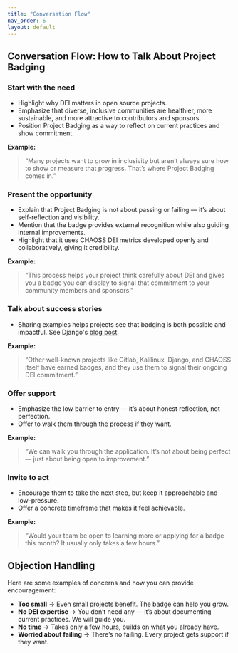 ```yaml
---
title: "Conversation Flow"
nav_order: 6
layout: default
---
```


## Conversation Flow: How to Talk About Project Badging

### Start with the need
- Highlight why DEI matters in open source projects.  
- Emphasize that diverse, inclusive communities are healthier, more sustainable, and more attractive to contributors and sponsors.  
- Position Project Badging as a way to reflect on current practices and show commitment.

**Example:**  
> “Many projects want to grow in inclusivity but aren’t always sure how to show or measure that progress. That’s where Project Badging comes in.”

### Present the opportunity
- Explain that Project Badging is not about passing or failing — it’s about self-reflection and visibility.  
- Mention that the badge provides external recognition while also guiding internal improvements.  
- Highlight that it uses CHAOSS DEI metrics developed openly and collaboratively, giving it credibility.

**Example:**  
> “This process helps your project think carefully about DEI and gives you a badge you can display to signal that commitment to your community members and sponsors.”

### Talk about success stories
- Sharing examples helps projects see that badging is both possible and impactful. See Django's [blog post](https://www.djangoproject.com/weblog/2025/jan/19/django-earns-the-chaoss-dei-bronze-badge/).  

**Example:**  
> “Other well-known projects like Gitlab, Kalilinux, Django, and CHAOSS itself have earned badges, and they use them to signal their ongoing DEI commitment.”

### Offer support
- Emphasize the low barrier to entry — it’s about honest reflection, not perfection.  
- Offer to walk them through the process if they want.  

**Example:**  
> “We can walk you through the application. It’s not about being perfect — just about being open to improvement.”

### Invite to act
- Encourage them to take the next step, but keep it approachable and low-pressure.  
- Offer a concrete timeframe that makes it feel achievable.  

**Example:**  
> “Would your team be open to learning more or applying for a badge this month? It usually only takes a few hours.”

## Objection Handling
Here are some examples of concerns and how you can provide encouragement:
- **Too small** → Even small projects benefit. The badge can help you grow.  
- **No DEI expertise** → You don’t need any — it’s about documenting current practices. We will guide you.  
- **No time** → Takes only a few hours, builds on what you already have.  
- **Worried about failing** → There’s no failing. Every project gets support if they want.
